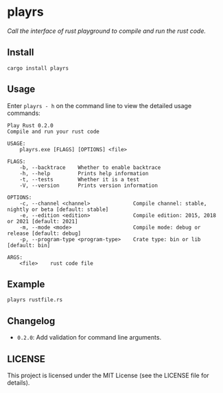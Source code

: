# playrs

*Call the interface of rust playground to compile and run the rust code.*

## Install

`cargo install playrs`

## Usage

Enter `playrs - h` on the command line to view the detailed usage commands:
```
Play Rust 0.2.0
Compile and run your rust code

USAGE:
    playrs.exe [FLAGS] [OPTIONS] <file>

FLAGS:
    -b, --backtrace    Whether to enable backtrace
    -h, --help         Prints help information
    -t, --tests        Whether it is a test
    -V, --version      Prints version information

OPTIONS:
    -c, --channel <channel>              Compile channel: stable, nightly or beta [default: stable]
    -e, --edition <edition>              Compile edition: 2015, 2018 or 2021 [default: 2021]
    -m, --mode <mode>                    Compile mode: debug or release [default: debug]
    -p, --program-type <program-type>    Crate type: bin or lib [default: bin]

ARGS:
    <file>    rust code file
```

## Example

`playrs rustfile.rs`

## Changelog

* `0.2.0`: Add validation for command line arguments.

## LICENSE

This project is licensed under the MIT License (see the LICENSE file for details).